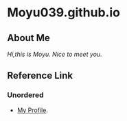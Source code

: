 # Moyu039.github.io


## About Me
_Hi,this is Moyu. Nice to meet you._

## Reference Link
### Unordered
* [My Profile](https://markdownlivepreview.com/).
